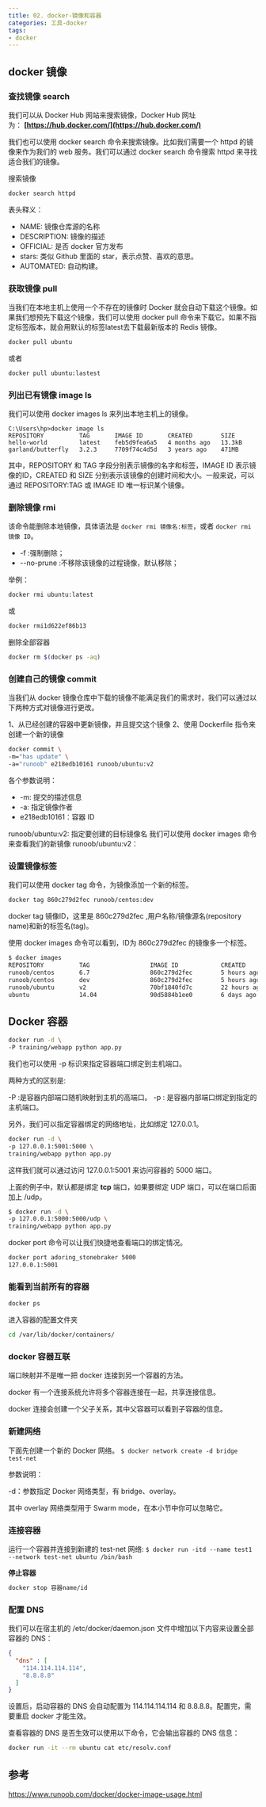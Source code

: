 ```yaml
---
title: 02. docker-镜像和容器
categories: 工具-docker
tags:
- docker
---
```


## docker 镜像

### 查找镜像 search

我们可以从 Docker Hub 网站来搜索镜像，Docker Hub 网址为： **[https://hub.docker.com/](https://hub.docker.com/)**

我们也可以使用 docker search 命令来搜索镜像。比如我们需要一个 httpd 的镜像来作为我们的 web 服务。我们可以通过 docker search 命令搜索 httpd 来寻找适合我们的镜像。

搜索镜像

```bash
docker search httpd
```

表头释义：

* NAME: 镜像仓库源的名称
* DESCRIPTION: 镜像的描述
* OFFICIAL: 是否 docker 官方发布
* stars: 类似 Github 里面的 star，表示点赞、喜欢的意思。
* AUTOMATED: 自动构建。

### 获取镜像 pull

当我们在本地主机上使用一个不存在的镜像时 Docker 就会自动下载这个镜像。如果我们想预先下载这个镜像，我们可以使用 docker pull 命令来下载它。如果不指定标签版本，就会用默认的标签latest去下载最新版本的 Redis 镜像。

```sh
docker pull ubuntu
```

或者

```sh
docker pull ubuntu:lastest
```

### 列出已有镜像 image ls

我们可以使用 docker images ls 来列出本地主机上的镜像。

```text
C:\Users\hp>docker image ls
REPOSITORY          TAG       IMAGE ID       CREATED        SIZE
hello-world         latest    feb5d9fea6a5   4 months ago   13.3kB
garland/butterfly   3.2.3     7709f74c4d5d   3 years ago    471MB
```

其中，REPOSITORY 和 TAG 字段分别表示镜像的名字和标签，IMAGE ID 表示镜像的ID，CREATED 和 SIZE 分别表示该镜像的创建时间和大小。一般来说，可以通过 REPOSITORY:TAG 或 IMAGE ID 唯一标识某个镜像。

### 删除镜像 rmi

该命令能删除本地镜像，具体语法是 `docker rmi 镜像名:标签`，或者 `docker rmi 镜像 ID`。

* -f :强制删除；
* --no-prune :不移除该镜像的过程镜像，默认移除；

举例：

```sh
docker rmi ubuntu:latest
```

或

```sh
docker rmi1d622ef86b13
```

删除全部容器

```sh
docker rm $(docker ps -aq)
```

### 创建自己的镜像 commit

当我们从 docker 镜像仓库中下载的镜像不能满足我们的需求时，我们可以通过以下两种方式对镜像进行更改。

1、从已经创建的容器中更新镜像，并且提交这个镜像
2、使用 Dockerfile 指令来创建一个新的镜像

```sh
docker commit \
-m="has update" \
-a="runoob" e218edb10161 runoob/ubuntu:v2
```

各个参数说明：

* -m: 提交的描述信息
* -a: 指定镜像作者
* e218edb10161：容器 ID

runoob/ubuntu:v2: 指定要创建的目标镜像名
我们可以使用 docker images 命令来查看我们的新镜像 runoob/ubuntu:v2：

### 设置镜像标签

我们可以使用 docker tag 命令，为镜像添加一个新的标签。

```sh
docker tag 860c279d2fec runoob/centos:dev
```

docker tag 镜像ID，这里是 860c279d2fec ,用户名称/镜像源名(repository name)和新的标签名(tag)。

使用 docker images 命令可以看到，ID为 860c279d2fec 的镜像多一个标签。

```sh
$ docker images
REPOSITORY          TAG                 IMAGE ID            CREATED             SIZE
runoob/centos       6.7                 860c279d2fec        5 hours ago         190.6 MB
runoob/centos       dev                 860c279d2fec        5 hours ago         190.6 MB
runoob/ubuntu       v2                  70bf1840fd7c        22 hours ago        158.5 MB
ubuntu              14.04               90d5884b1ee0        6 days ago          188 MB
```

## Docker 容器

```sh
docker run -d \
-P training/webapp python app.py
```

我们也可以使用 -p 标识来指定容器端口绑定到主机端口。

两种方式的区别是:

-P :是容器内部端口随机映射到主机的高端口。
-p : 是容器内部端口绑定到指定的主机端口。

另外，我们可以指定容器绑定的网络地址，比如绑定 127.0.0.1。

```sh
docker run -d \
-p 127.0.0.1:5001:5000 \
training/webapp python app.py
```

这样我们就可以通过访问 127.0.0.1:5001 来访问容器的 5000 端口。

上面的例子中，默认都是绑定 **tcp** 端口，如果要绑定 UDP 端口，可以在端口后面加上 /udp。

```sh
$ docker run -d \
-p 127.0.0.1:5000:5000/udp \
training/webapp python app.py
```

docker port 命令可以让我们快捷地查看端口的绑定情况。

```sh
docker port adoring_stonebraker 5000
127.0.0.1:5001
```

### 能看到当前所有的容器

```sh
docker ps
```

进入容器的配置文件夹

```sh
cd /var/lib/docker/containers/
```

### docker 容器互联

端口映射并不是唯一把 docker 连接到另一个容器的方法。

docker 有一个连接系统允许将多个容器连接在一起，共享连接信息。

docker 连接会创建一个父子关系，其中父容器可以看到子容器的信息。

### 新建网络

下面先创建一个新的 Docker 网络。
`$ docker network create -d bridge test-net`

参数说明：

-d：参数指定 Docker 网络类型，有 bridge、overlay。

其中 overlay 网络类型用于 Swarm mode，在本小节中你可以忽略它。

### 连接容器

运行一个容器并连接到新建的 test-net 网络:
`$ docker run -itd --name test1 --network test-net ubuntu /bin/bash`

**停止容器**

```sh
docker stop 容器name/id
```

### 配置 DNS

我们可以在宿主机的 /etc/docker/daemon.json 文件中增加以下内容来设置全部容器的 DNS：

```json
{
  "dns" : [
    "114.114.114.114",
    "8.8.8.8"
  ]
}
```

设置后，启动容器的 DNS 会自动配置为 114.114.114.114 和 8.8.8.8。配置完，需要重启 docker 才能生效。

查看容器的 DNS 是否生效可以使用以下命令，它会输出容器的 DNS 信息：

```sh
docker run -it --rm ubuntu cat etc/resolv.conf
```

## 参考

<https://www.runoob.com/docker/docker-image-usage.html>
